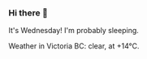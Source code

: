 ### Hi there :wave:

It's Wednesday! I'm probably sleeping.

Weather in Victoria BC: clear, at +14°C.
